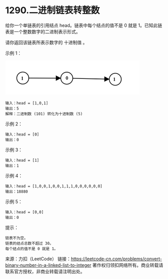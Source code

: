 # 1290.二进制链表转整数
给你一个单链表的引用结点 head。链表中每个结点的值不是 0 就是 1。已知此链表是一个整数数字的二进制表示形式。

请你返回该链表所表示数字的 十进制值 。

示例 1：

![example](../../../../../resources/image/1290_example.png)
```text
输入：head = [1,0,1]
输出：5
解释：二进制数 (101) 转化为十进制数 (5)
```

示例 2：
```text
输入：head = [0]
输出：0
```

示例 3：
```text
输入：head = [1]
输出：1
```

示例 4：
```text
输入：head = [1,0,0,1,0,0,1,1,1,0,0,0,0,0,0]
输出：18880
```

示例 5：
```text
输入：head = [0,0]
输出：0
```

提示：

    链表不为空。
    链表的结点总数不超过 30。
    每个结点的值不是 0 就是 1。

来源：力扣（LeetCode）
链接：https://leetcode-cn.com/problems/convert-binary-number-in-a-linked-list-to-integer
著作权归领扣网络所有。商业转载请联系官方授权，非商业转载请注明出处。